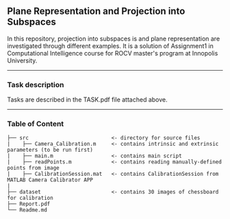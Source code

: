 ## Plane Representation and Projection into Subspaces 
In this repository, projection into subspaces is and  plane representation are investigated through different examples. It is a solution of Assignment1 in Computational Intelligence course for ROCV master's program at Innopolis University.

---
### Task description
Tasks are described in the TASK.pdf file attached above.  

---
### Table of Content 
```
├── src                           <- directory for source files
|    ├── Camera_Calibration.m     <- contains intrinsic and extrinsic parameters (to be run first)
|    ├── main.m                   <- contains main script
|    ├── readPoints.m             <- contains reading manually-defined points from image
|    ├── CalibrationSession.mat   <- contains CalibrationSession from MATLAB Camera Calibrator APP
|
├── dataset                       <- contains 30 images of chessboard for calibration 
├── Report.pdf                        
└── Readme.md
```
